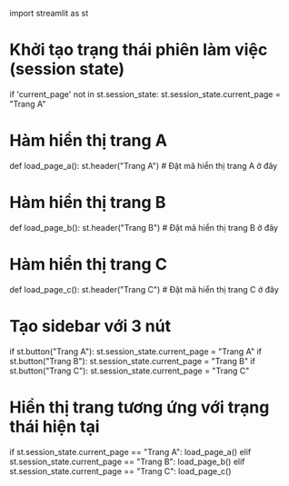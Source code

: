 import streamlit as st

# Khởi tạo trạng thái phiên làm việc (session state)
if 'current_page' not in st.session_state:
    st.session_state.current_page = "Trang A"

# Hàm hiển thị trang A
def load_page_a():
    st.header("Trang A")
    # Đặt mã hiển thị trang A ở đây

# Hàm hiển thị trang B
def load_page_b():
    st.header("Trang B")
    # Đặt mã hiển thị trang B ở đây

# Hàm hiển thị trang C
def load_page_c():
    st.header("Trang C")
    # Đặt mã hiển thị trang C ở đây

# Tạo sidebar với 3 nút
if st.button("Trang A"):
    st.session_state.current_page = "Trang A"
if st.button("Trang B"):
    st.session_state.current_page = "Trang B"
if st.button("Trang C"):
    st.session_state.current_page = "Trang C"

# Hiển thị trang tương ứng với trạng thái hiện tại
if st.session_state.current_page == "Trang A":
    load_page_a()
elif st.session_state.current_page == "Trang B":
    load_page_b()
elif st.session_state.current_page == "Trang C":
    load_page_c()
